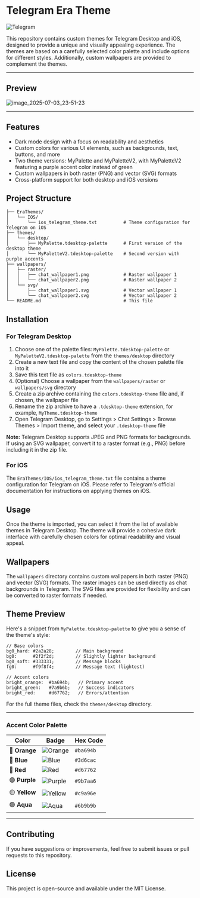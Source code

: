 # Telegram Era Theme


![Telegram](https://img.shields.io/badge/Telegram-Theme-ba694b?style=flat&logo=telegram&logoColor=f9f8f4)


This repository contains custom themes for Telegram Desktop and iOS, designed to provide a unique and visually appealing experience. The themes are based on a carefully selected color palette and include options for different styles. Additionally, custom wallpapers are provided to complement the themes.

---
## Preview

![image_2025-07-03_23-51-23](https://github.com/user-attachments/assets/61254893-01c2-4854-8bc5-b4114e411da3)

---

## Features

- Dark mode design with a focus on readability and aesthetics
- Custom colors for various UI elements, such as backgrounds, text, buttons, and more
- Two theme versions: MyPalette and MyPaletteV2, with MyPaletteV2 featuring a purple accent color instead of green
- Custom wallpapers in both raster (PNG) and vector (SVG) formats
- Cross-platform support for both desktop and iOS versions

## Project Structure

```
├── EraThemes/
│   └── IOS/
│       └── ios_telegram_theme.txt          # Theme configuration for Telegram on iOS
├── themes/
│   └── desktop/
│       ├── MyPalette.tdesktop-palette      # First version of the desktop theme
│       └── MyPaletteV2.tdesktop-palette    # Second version with purple accents
├── wallpapers/
│   ├── raster/
│   │   ├── chat_wallpaper1.png             # Raster wallpaper 1
│   │   └── chat_wallpaper2.png             # Raster wallpaper 2
│   └── svg/
│       ├── chat_wallpaper1.svg             # Vector wallpaper 1
│       └── chat_wallpaper2.svg             # Vector wallpaper 2
└── README.md                               # This file
```

## Installation

### For Telegram Desktop

1. Choose one of the palette files: `MyPalette.tdesktop-palette` or `MyPaletteV2.tdesktop-palette` from the `themes/desktop` directory
2. Create a new text file and copy the content of the chosen palette file into it
3. Save this text file as `colors.tdesktop-theme`
4. (Optional) Choose a wallpaper from the `wallpapers/raster` or `wallpapers/svg` directory
5. Create a zip archive containing the `colors.tdesktop-theme` file and, if chosen, the wallpaper file
6. Rename the zip archive to have a `.tdesktop-theme` extension, for example, `MyTheme.tdesktop-theme`
7. Open Telegram Desktop, go to Settings > Chat Settings > Browse Themes > Import theme, and select your `.tdesktop-theme` file

**Note:** Telegram Desktop supports JPEG and PNG formats for backgrounds. If using an SVG wallpaper, convert it to a raster format (e.g., PNG) before including it in the zip file.

### For iOS

The `EraThemes/IOS/ios_telegram_theme.txt` file contains a theme configuration for Telegram on iOS. Please refer to Telegram's official documentation for instructions on applying themes on iOS.

## Usage

Once the theme is imported, you can select it from the list of available themes in Telegram Desktop. The theme will provide a cohesive dark interface with carefully chosen colors for optimal readability and visual appeal.

## Wallpapers

The `wallpapers` directory contains custom wallpapers in both raster (PNG) and vector (SVG) formats. The raster images can be used directly as chat backgrounds in Telegram. The SVG files are provided for flexibility and can be converted to raster formats if needed.

## Theme Preview

Here's a snippet from `MyPalette.tdesktop-palette` to give you a sense of the theme's style:

```
// Base colors
bg0_hard: #2a2a28;        // Main background
bg0:      #2f2f2d;        // Slightly lighter background
bg0_soft: #333331;        // Message blocks
fg0:      #f9f8f4;        // Message text (lightest)

// Accent colors
bright_orange:  #ba694b;   // Primary accent
bright_green:   #7a9b6b;   // Success indicators
bright_red:     #d67762;   // Errors/attention
```

For the full theme files, check the `themes/desktop` directory.

---

### Accent Color Palette

| Color         | Badge                                                                                                                 | Hex Code   |
| ------------- | --------------------------------------------------------------------------------------------------------------------- | ---------- |
| 🔶 **Orange** | ![Orange](https://img.shields.io/badge/Accent--Orange-ba694b?style=for-the-badge&logoColor=white&labelColor=2a2a28) | `#ba694b`  |
| 🔷 **Blue**   | ![Blue](https://img.shields.io/badge/Accent--Blue-3d6cac?style=for-the-badge&logoColor=white&labelColor=2a2a28)     | `#3d6cac`  |
| 🔴 **Red**    | ![Red](https://img.shields.io/badge/Accent--Red-d67762?style=for-the-badge&logoColor=white&labelColor=2a2a28)       | `#d67762`  |
| 🟣 **Purple** | ![Purple](https://img.shields.io/badge/Accent--Purple-9b7aa6?style=for-the-badge&logoColor=white&labelColor=2a2a28) | `#9b7aa6`  |
| 🟡 **Yellow** | ![Yellow](https://img.shields.io/badge/Accent--Yellow-c9a96e?style=for-the-badge&logoColor=white&labelColor=2a2a28) | `#c9a96e`  |
| 🟢 **Aqua**   | ![Aqua](https://img.shields.io/badge/Accent--Aqua-6b9b9b?style=for-the-badge&logoColor=white&labelColor=2a2a28)     | `#6b9b9b`  |

---
 

## Contributing

If you have suggestions or improvements, feel free to submit issues or pull requests to this repository.

## License

This project is open-source and available under the MIT License.
